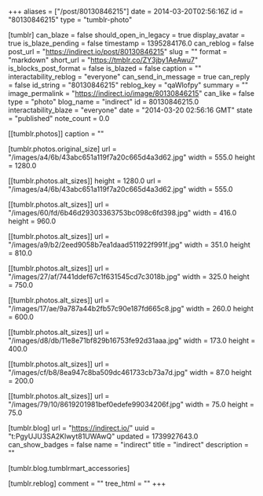 +++
aliases = ["/post/80130846215"]
date = 2014-03-20T02:56:16Z
id = "80130846215"
type = "tumblr-photo"

[tumblr]
can_blaze = false
should_open_in_legacy = true
display_avatar = true
is_blaze_pending = false
timestamp = 1395284176.0
can_reblog = false
post_url = "https://indirect.io/post/80130846215"
slug = ""
format = "markdown"
short_url = "https://tmblr.co/ZY3jby1AeAwu7"
is_blocks_post_format = false
is_blazed = false
caption = ""
interactability_reblog = "everyone"
can_send_in_message = true
can_reply = false
id_string = "80130846215"
reblog_key = "qaWlofpy"
summary = ""
image_permalink = "https://indirect.io/image/80130846215"
can_like = false
type = "photo"
blog_name = "indirect"
id = 80130846215.0
interactability_blaze = "everyone"
date = "2014-03-20 02:56:16 GMT"
state = "published"
note_count = 0.0

[[tumblr.photos]]
caption = ""

[tumblr.photos.original_size]
url = "/images/a4/6b/43abc651a119f7a20c665d4a3d62.jpg"
width = 555.0
height = 1280.0

[[tumblr.photos.alt_sizes]]
height = 1280.0
url = "/images/a4/6b/43abc651a119f7a20c665d4a3d62.jpg"
width = 555.0

[[tumblr.photos.alt_sizes]]
url = "/images/60/fd/6b46d29303363753bc098c6fd398.jpg"
width = 416.0
height = 960.0

[[tumblr.photos.alt_sizes]]
url = "/images/a9/b2/2eed9058b7ea1daad511922f991f.jpg"
width = 351.0
height = 810.0

[[tumblr.photos.alt_sizes]]
url = "/images/27/af/7441ddef67c1f631545cd7c3018b.jpg"
width = 325.0
height = 750.0

[[tumblr.photos.alt_sizes]]
url = "/images/17/ae/9a787a44b2fb57c90e187fd665c8.jpg"
width = 260.0
height = 600.0

[[tumblr.photos.alt_sizes]]
url = "/images/d8/db/11e8e71bf829b16753fe92d31aaa.jpg"
width = 173.0
height = 400.0

[[tumblr.photos.alt_sizes]]
url = "/images/cf/b8/8ea947c8ba509dc461733cb73a7d.jpg"
width = 87.0
height = 200.0

[[tumblr.photos.alt_sizes]]
url = "/images/79/10/8619201981bef0edefe99034206f.jpg"
width = 75.0
height = 75.0

[tumblr.blog]
url = "https://indirect.io/"
uuid = "t:PgyUJU3SA2Klwyt81UWAwQ"
updated = 1739927643.0
can_show_badges = false
name = "indirect"
title = "indirect"
description = ""

[tumblr.blog.tumblrmart_accessories]

[tumblr.reblog]
comment = ""
tree_html = ""
+++
